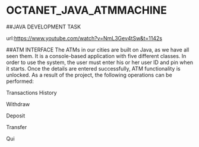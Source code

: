 # OCTANET_JAVA_ATMMACHINE
##JAVA DEVELOPMENT TASK

url:https://www.youtube.com/watch?v=NmL3Gev4tSw&t=1142s

##ATM INTERFACE
The ATMs in our cities are built on Java, as we have all seen them. It is a console-based application with five different classes. In order to use the system, the user must enter his or her user ID and pin when it starts. Once the details are entered successfully, ATM functionality is unlocked. As a result of the project, the following operations can be performed:

Transactions History

Withdraw

Deposit

Transfer

Qui
